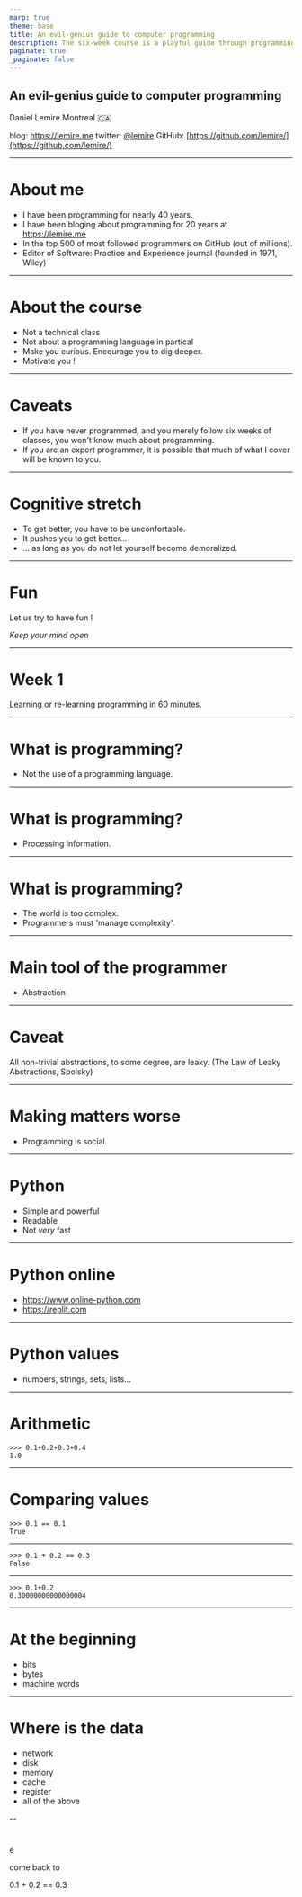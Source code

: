 ```yaml
---
marp: true
theme: base
title: An evil-genius guide to computer programming
description: The six-week course is a playful guide through programming. If you have never programmed before, this course should motivate you to go further. If you are an experienced programmer, this course might help you get excited again. In this course, I will explain how programming can make you smarter. I will show how programming allows you to automate web access and find hidden treasures. I will show how programming can make you more creative and help you change the world.
paginate: true
_paginate: false
---
```



## <!--fit--> An evil-genius guide to computer programming



Daniel Lemire 
Montreal :canada: 

blog: https://lemire.me 
twitter: [@lemire](https://twitter.com/lemire)
GitHub: [https://github.com/lemire/](https://github.com/lemire/)

---
# About me

- I have been programming for nearly 40 years.
- I have been bloging about programming for 20 years at https://lemire.me 
- In the top 500 of most followed programmers on GitHub (out of millions).
- Editor of Software: Practice and Experience journal (founded in 1971, Wiley)


---
# About the course

- Not a technical class
- Not about a programming language in partical
- Make you curious. Encourage you to dig deeper.
- Motivate you !

---
# Caveats

- If you have never programmed, and you merely follow six weeks of classes, you won't know much about programming.
- If you are an expert programmer, it is possible that much of what I cover will be known to you.


---
# Cognitive stretch

- To get better, you have to be unconfortable.
- It pushes you to get better...
- ... as long as you do not let yourself become demoralized.

---
# Fun

Let us try to have fun !

*Keep your mind open*



---
# Week 1

Learning or re-learning programming in 60 minutes.

---
# What is programming?

- Not the use of a programming language.

---
# What is programming?

- Processing information.


---
# What is programming?

- The world is too complex.
- Programmers must 'manage complexity'.

---
# Main tool of the programmer

- Abstraction

---

# Caveat

All non-trivial abstractions, to some degree, are leaky.
(The Law of Leaky Abstractions, Spolsky)


---
# Making matters worse

- Programming is social.


---
# Python

- Simple and powerful
- Readable
- Not *very* fast

---
# Python online

- https://www.online-python.com
- https://replit.com

---
# Python values

- numbers, strings, sets, lists...

---

# Arithmetic

```
>>> 0.1+0.2+0.3+0.4
1.0
```

---

# Comparing values

```
>>> 0.1 == 0.1
True
```

---

```
>>> 0.1 + 0.2 == 0.3
False
```

---

```
>>> 0.1+0.2
0.30000000000000004
```

---
# At the beginning

- bits
- bytes
- machine words 


---
# Where is the data

- network
- disk
- memory
- cache
- register
- all of the above 

--
# 

é

come back to

0.1 + 0.2 == 0.3